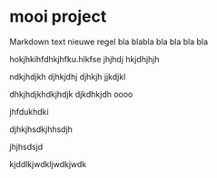 # mooi project
Markdown text
nieuwe regel
bla
blabla
bla bla
bla
bla



hokjhkihfdhkjhfku.hlkfse
jhjhdj
hkjdhjhjh


ndkjhdjkh
djhkjdhj
djhkjh
jjkdjkl



dhkjhdjkhdkjhdjk
djkdhkjdh
oooo







jhfdukhdki







djhkjhsdkjhhsdjh






jhjhsdsjd


















kjddlkjwdkljwdkjwdk
